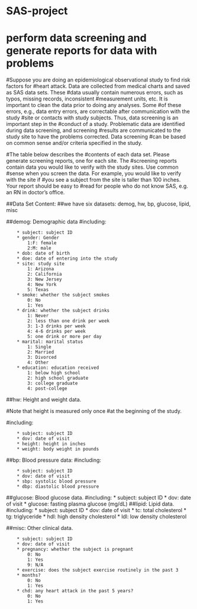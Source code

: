 # SAS-project
# perform data screening and generate reports for data with problems

#Suppose you are doing an epidemiological observational study to find risk factors for
#heart attack. Data are collected from medical charts and saved as SAS data sets. These
#data usually contain numerous errors, such as typos, missing records, inconsistent
#measurement units, etc. It is important to clean the data prior to doing any analyses. Some
#of these errors, e.g., data entry errors, are correctable after communication with the study
#site or contacts with study subjects. Thus, data screening is an important step in the
#conduct of a study. Problematic data are identified during data screening, and screening
#results are communicated to the study site to have the problems corrected. Data screening
#can be based on common sense and/or criteria specified in the study.

#The table below describes the
#contents of each data set. Please generate screening reports, one for each site. The
#screening reports contain data you would like to verify with the study sites. Use common
#sense when you screen the data. For example, you would like to verify with the site if
#you see a subject from the site is taller than 100 inches. Your report should be easy to
#read for people who do not know SAS, e.g. an RN in doctor’s office. 


##Data Set Content:
##we have six datasets: demog, hw, bp, glucose, lipid, misc

##demog: Demographic data 
 #including:

        * subject: subject ID
        * gender: Gender
            1:F: female
            2:M: male
        * dob: date of birth
        * doe: date of entering into the study
        * site: study site
            1: Arizona
            2: California
            3: New Jersey
            4: New York
            5: Texas
        * smoke: whether the subject smokes
            0: No
            1: Yes
        * drink: whether the subject drinks
            1: Never
            2: less than one drink per week
            3: 1-3 drinks per week
            4: 4-6 drinks per week
            5: one drink or more per day
        * marital: marital status
            1: Single
            2: Married
            3: Divorced
            4: Other
        * education: education received
            1: below high school
            2: high school graduate
            3: college graduate
            4: post-college 
            
##hw: Height and weight data.

#Note that height is measured only once 
#at the beginning of the study.

 #including:

        * subject: subject ID
        * dov: date of visit
        * height: height in inches
        * weight: body weight in pounds
        
##bp: Blood pressure data:
 #including:
 
        * subject: subject ID
        * dov: date of visit
        * sbp: systolic blood pressure
        * dbp: diastolic blood pressure
        
##glucose: Blood glucose data.
 #including:
        * subject: subject ID
        * dov: date of visit
        * glucose: fasting plasma glucose (mg/dL)
##lipid: Lipid data.
 #including:
        * subject: subject ID
        * dov: date of visit
        * tc: total cholesterol
        * tg: triglyceride
        * hdl: high density cholesterol
        * ldl: low density cholesterol

        
##misc: Other clinical data.       
        
        * subject: subject ID
        * dov: date of visit
        * pregnancy: whether the subject is pregnant
            0: No
            1: Yes
            9: N/A
        * exercise: does the subject exercise routinely in the past 3
        * months?
            0: No
            1: Yes
        * chd: any heart attack in the past 5 years?
            0: No
            1: Yes 
